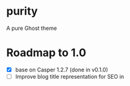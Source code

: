 # purity
A pure Ghost theme

# Roadmap to 1.0

- [x] base on Casper 1.2.7 (done in v0.1.0)
- [ ] Improve blog title representation for SEO in <title> tags (Idea)
- [ ] Make navigation adaptive based on Ghost navigation helper
- [ ] Improve site header to be a more flat title bar with blog logo (Idea)

# Ideas

## Improve blog title representation for SEO in <title> tags

Current representation is `{{@blog.title}}` for the home page and `{{title}}` for any page. This is by making use of the `{{meta_title}}` helper in Ghost.

Preferrable would be to have it as `{{@blog.title}}` for the home page and `{{title}} - {{@blog.title}}` for any blog entries.
